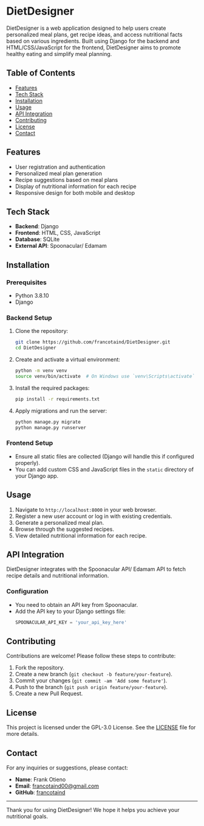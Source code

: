 # DietDesigner

DietDesigner is a web application designed to help users create personalized meal plans, get recipe ideas, and access nutritional facts based on various ingredients. Built using Django for the backend and HTML/CSS/JavaScript for the frontend, DietDesigner aims to promote healthy eating and simplify meal planning.

## Table of Contents
- [Features](#features)
- [Tech Stack](#tech-stack)
- [Installation](#installation)
- [Usage](#usage)
- [API Integration](#api-integration)
- [Contributing](#contributing)
- [License](#license)
- [Contact](#contact)

## Features
- User registration and authentication
- Personalized meal plan generation
- Recipe suggestions based on meal plans
- Display of nutritional information for each recipe
- Responsive design for both mobile and desktop

## Tech Stack
- **Backend**: Django
- **Frontend**: HTML, CSS, JavaScript
- **Database**: SQLite
- **External API**: Spoonacular/ Edamam

## Installation

### Prerequisites
- Python 3.8.10
- Django 

### Backend Setup
1. Clone the repository:
    ```sh
    git clone https://github.com/francotaind/DietDesigner.git
    cd DietDesigner
    ```

2. Create and activate a virtual environment:
    ```sh
    python -m venv venv
    source venv/bin/activate  # On Windows use `venv\Scripts\activate`
    ```

3. Install the required packages:
    ```sh
    pip install -r requirements.txt
    ```

4. Apply migrations and run the server:
    ```sh
    python manage.py migrate
    python manage.py runserver
    ```

### Frontend Setup
- Ensure all static files are collected (Django will handle this if configured properly).
- You can add custom CSS and JavaScript files in the `static` directory of your Django app.

## Usage
1. Navigate to `http://localhost:8000` in your web browser.
2. Register a new user account or log in with existing credentials.
3. Generate a personalized meal plan.
4. Browse through the suggested recipes.
5. View detailed nutritional information for each recipe.

## API Integration
DietDesigner integrates with the Spoonacular API/ Edamam API to fetch recipe details and nutritional information.

### Configuration
- You need to obtain an API key from Spoonacular.
- Add the API key to your Django settings file:
    ```python
    SPOONACULAR_API_KEY = 'your_api_key_here'
    ```

## Contributing
Contributions are welcome! Please follow these steps to contribute:
1. Fork the repository.
2. Create a new branch (`git checkout -b feature/your-feature`).
3. Commit your changes (`git commit -am 'Add some feature'`).
4. Push to the branch (`git push origin feature/your-feature`).
5. Create a new Pull Request.

## License
This project is licensed under the GPL-3.0 License. See the [LICENSE](LICENSE) file for more details.

## Contact
For any inquiries or suggestions, please contact:
- **Name**: Frank Otieno
- **Email**: francotaind00@gmail.com
- **GitHub**: [francotaind](https://github.com/francotaind)

---

Thank you for using DietDesigner! We hope it helps you achieve your nutritional goals.

